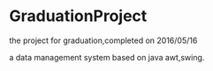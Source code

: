 # GraduationProject
the project for graduation,completed on 2016/05/16

a data management system based on java awt,swing.
